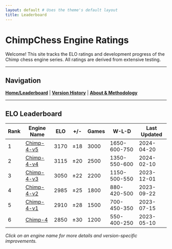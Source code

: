 ```yaml
---
layout: default # Uses the theme's default layout
title: Leaderboard
---
```


# ChimpChess Engine Ratings

Welcome! This site tracks the ELO ratings and development progress of the Chimp chess engine series. All ratings are derived from extensive testing.

---

## Navigation
[**Home/Leaderboard**](/) | [**Version History**](version-history.md) | [**About & Methodology**](about.md)

---

## ELO Leaderboard

| Rank | Engine Name         | ELO  | +/- | Games | W-L-D         | Last Updated |
|------|---------------------|------|-----|-------|---------------|--------------|
| 1    | [Chimp-4-v5](_engines/chimp-4-v5.md) | 3170 | ±18 | 3000  | 1650-600-750  | 2024-04-20   |
| 2    | [Chimp-4-v4](_engines/chimp-4-v4.md) | 3115 | ±20 | 2500  | 1350-550-600  | 2024-02-10   |
| 3    | [Chimp-4-v3](_engines/chimp-4-v3.md) | 3050 | ±22 | 2200  | 1150-500-550  | 2023-12-01   |
| 4    | [Chimp-4-v2](_engines/chimp-4-v2.md) | 2985 | ±25 | 1800  | 880-420-500   | 2023-09-22   |
| 5    | [Chimp-4-v1](_engines/chimp-4-v1.md) | 2910 | ±28 | 1500  | 700-450-350   | 2023-07-15   |
| 6    | [Chimp-4](_engines/chimp-4.md)     | 2850 | ±30 | 1200  | 550-400-250   | 2023-05-10   |

*Click on an engine name for more details and version-specific improvements.*
